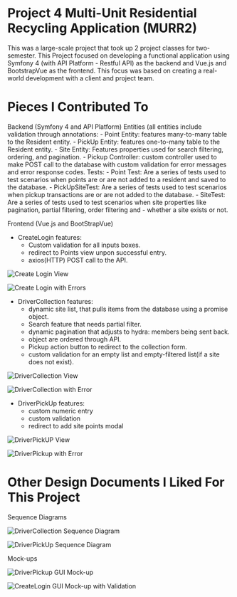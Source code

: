 # Project 4 Multi-Unit Residential Recycling Application (MURR2)

This was a large-scale project that took up 2 project classes for two-semester. This Project focused on developing a functional application using
Symfony 4 (with API Platform - Restful API) as the backend and Vue.js and BootstrapVue as the frontend. This focus was based on creating a real-world development with a client and project team.

# Pieces I Contributed To

Backend (Symfony 4 and API Platform)
  Entities (all entities include validation through annotations: 
    - Point Entity: features many-to-many table to the Resident entity.
    - PickUp Entity: features one-to-many table to the Resident entity.
    - Site Entity: Features properties used for search filtering, ordering, and pagination.
    - Pickup Controller: custom controller used to make POST call to the database with custom validation for error messages and error response codes.
   Tests:
    - Point Test: Are a series of tests used to test scenarios when points are or are not added to a resident and saved to the database.
    - PickUpSiteTest: Are a series of tests used to test scenarios when pickup transactions are or are not added to the database.
    - SiteTest: Are a series of tests used to test scenarios when site properties like pagination, partial filtering, order filtering and 
    - whether a site exists or not.

Frontend (Vue.js and BootStrapVue)
  - CreateLogin features:
    - Custom validation for all inputs boxes.
    - redirect to Points view unpon successful entry.
    - axios(HTTP) POST call to the API.

![Create Login View](images/CreateLogin.JPG)

![Create Login with Errors](images/CreateLoginError.JPG)

  - DriverCollection features:
    -  dynamic site list, that pulls items from the database using a promise object.
    -  Search feature that needs partial filter.
    -  dynamic pagination that adjusts to hydra: members being sent back.
    -  object are ordered through API.
    -  Pickup action button to redirect to the collection form.
    -  custom validation for an empty list and empty-filtered list(if a site does not exist).

![DriverCollection View](images/DriverCollection.JPG)

![DriverCollection with Error](images/CollectionError.JPG)

  - DriverPickUp features:
    - custom numeric entry 
    - custom validation 
    - redirect to add site points modal
  
![DriverPickUP View](images/DriverPickUp.JPG)
  
![DriverPickup with Error](images/PickupError.JPG)
  



# Other Design Documents I Liked For This Project

Sequence Diagrams

![DriverCollection Sequence Diagram](images/SequenceDia.JPG)

![DriverPickUp Sequence Diagram](images/SeqDia.JPG)

Mock-ups

![DriverPickup GUI Mock-up](images/MockGUI.JPG)

![CreateLogin GUI Mock-up with Validation](images/ValidMockCL.JPG)
